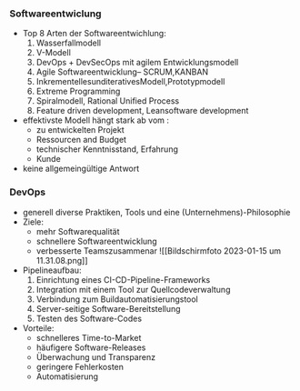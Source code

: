 ### Softwareentwiclung
- Top 8 Arten der Softwareentwichlung:
	1. Wasserfallmodell  
	2. V-Modell  
	3. DevOps + DevSecOps mit agilem Entwicklungsmodell 
	4. Agile Softwareentwicklung– SCRUM,KANBAN  
	5. InkrementellesunditerativesModell,Prototypmodell 
	6. Extreme Programming  
	7. Spiralmodell, Rational Unified Process  
	8. Feature driven development, Leansoftware development
- effektivste Modell hängt stark ab vom :
	- zu entwickelten Projekt
	- Ressourcen and Budget
	- technischer Kenntnisstand, Erfahrung
	- Kunde
- keine allgemeingültige Antwort
### DevOps
- generell diverse Praktiken, Tools und eine (Unternehmens)-Philosophie
- Ziele:
	- mehr Softwarequalität
	- schnellere Softwareentwicklung
	- verbesserte Teamszusammenar ![[Bildschirm­foto 2023-01-15 um 11.31.08.png]]
- Pipelineaufbau:
	1. Einrichtung eines CI-CD-Pipeline-Frameworks
	2. Integration mit einem Tool zur Quellcodeverwaltung
	3. Verbindung zum Buildautomatisierungstool
	4. Server-seitige Software-Bereitstellung
	5. Testen des Software-Codes
- Vorteile:
	- schnelleres Time-to-Market
	- häufigere Software-Releases
	- Überwachung und Transparenz
	- geringere Fehlerkosten
	- Automatisierung

### 